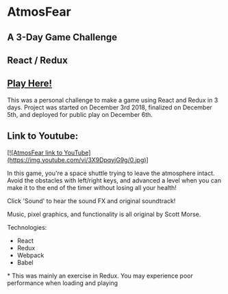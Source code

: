 # AtmosFear
## A 3-Day Game Challenge
## React / Redux

## <a href="http://atmos-fear.herokuapp.com">Play Here!</a>

This was a personal challenge to make a game using React and Redux in 3 days.  Project was started on December 3rd 2018, finalized on December 5th, and deployed for public play on December 6th.

## Link to Youtube:
<a href="https://www.youtube.com/watch?v=3X9DpqyjG9g">
[![AtmosFear link to YouTube](https://img.youtube.com/vi/3X9DpqyjG9g/0.jpg)]</a>

In this game, you're a space shuttle trying to leave the atmosphere intact.  Avoid the obstacles with left/right keys, and advanced a level when you can make it to the end of the timer without losing all your health!

Click 'Sound' to hear the sound FX and original soundtrack!

Music, pixel graphics, and functionality is all original by Scott Morse.

Technologies:
* React
* Redux
* Webpack
* Babel

\* This was mainly an exercise in Redux.  You may experience poor performance when loading and playing